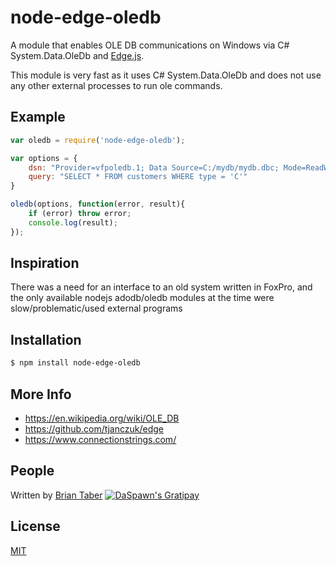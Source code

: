 node-edge-oledb
======

A module that enables OLE DB communications on Windows via C# System.Data.OleDb and [Edge.js](https://github.com/tjanczuk/edge).  

This module is very fast as it uses C# System.Data.OleDb and does not use any other external processes to run ole commands.

Example
-------
```javascript
var oledb = require('node-edge-oledb');

var options = {
	dsn: "Provider=vfpoledb.1; Data Source=C:/mydb/mydb.dbc; Mode=ReadWrite|Share Deny None;",
	query: "SELECT * FROM customers WHERE type = 'C'"
}

oledb(options, function(error, result){
	if (error) throw error;
	console.log(result);
});	

```


Inspiration
-----------
There was a need for an interface to an old system written in FoxPro, and the only available nodejs adodb/oledb modules at the time were slow/problematic/used external programs


Installation
------------
```bash
$ npm install node-edge-oledb
```


More Info
---------
  * https://en.wikipedia.org/wiki/OLE_DB
  * https://github.com/tjanczuk/edge
  * https://www.connectionstrings.com/


People
------
Written by [Brian Taber](https://github.com/DaSpawn) [![DaSpawn's Gratipay][gratipay-image-daspawn]][gratipay-url-daspawn]


License
-------
  [MIT](LICENSE)


[gratipay-url-daspawn]: https://gratipay.com/~DaSpawn
[gratipay-image-daspawn]: https://img.shields.io/gratipay/team/daspawn.svg
